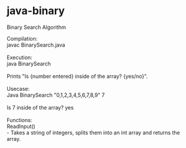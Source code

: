 # java-binary
Binary Search Algorithm


Compilation:  <br />javac BinarySearch.java
<br /><br />Execution:    <br />java BinarySearch
<br /><br />Prints "Is {number entered} inside of the array? {yes/no}".
<br /><br />
Usecase:<br />
Java BinarySearch "0,1,2,3,4,5,6,7,8,9" 7<br /><br />
Is 7 inside of the array? yes
<br /><br />
Functions:<br />
             ReadInput()  <br />
             - Takes a string of integers, splits them into an
               int array and returns the array.
